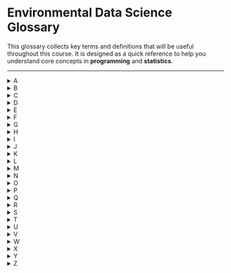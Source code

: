 # Environmental Data Science Glossary

This glossary collects key terms and definitions that will be useful throughout this course.
It is designed as a quick reference to help you understand core concepts in **programming** and **statistics**.

---

<details>

<summary>A</summary>

#### Accuracy
Accuracy is a measure of how often a predictive model correctly predicts the outcome. In a two-class problem, it is defined as the ratio of the number of times a machine learning model correctly recognizes events of the two classes with respect to all events in the dataset.

#### Alternative hypothesis
When trying to understand the effect of an independent variable on a dependent variable, the alternative hypothesis is the claim that there is such an effect. Researchers use a statistical test to weigh evidence for or against the alternative hypothesis.

#### ANOVA
Analysis of variance (ANOVA) is a statistical method used to determine if there are statistically significant differences between the means of three or more independent groups by analyzing the variation within each group compared to the variation between the groups.

#### API
An application programming interface (API) is a software intermediary that allows two software applications to communicate with each other, enabling data exchange.

</details>


<details>

<summary>B</summary>

#### Bar chart
A bar chart is a graphical representation of categorical data using rectangular bars, where the length of each bar corresponds to the value it represents. It is commonly used for displaying category frequency, comparing different categories, or tracking changes in values over time.

#### Bayesian statistics
Bayesian statistics is a branch of statistics that uses probability to represent uncertainty in statistical models and updates these probabilities as new data becomes available. It incorporates prior knowledge or beliefs to refine predictions and decision-making.

#### Bayes’ theorem
Bayes’ theorem is a fundamental theorem in probability theory that quantifies the probability of an event based on prior knowledge of conditions related to the event.

#### Bernoulli trial
Bernoulli's trial is an experiment with either a success or a failure as the outcome. The probability of success is constant, and the trials are statistically independent—the outcome of one trial does not affect the outcome of another.

#### Bias
Bias is the systematic error in a model that affects its predictions by consistently skewing results in one direction, regardless of the training data size.

#### Big data
Big data refers to extremely large datasets that can be analyzed computationally to reveal patterns, trends, and associations—especially in relation to human behavior and interactions.

#### Binary classification
Binary classification is a type of predictive modeling that categorizes data into two distinct classes.

#### Binary variable
A binary variable is one that has only two possible values, such as true/false or yes/no.

#### Binomial distribution
The binomial distribution calculates the probability of a certain number of "successes" in a set number of independent tries (Bernoulli trials), each with the same probability of success.

#### Boolean
Boolean is a data type with two possible values: true or false.

#### Boosting
Boosting is an ensemble learning technique that improves prediction by combining several weak learners. Each model is trained to focus on the errors of its predecessor, and by weighting and combining these models, boosting reduces bias and increases stability.

#### Bootstrapping
Bootstrapping is a statistical sampling method where samples are drawn from the original dataset with replacement. This method helps estimate the sampling distribution of a statistic and approximate measures like variance and confidence intervals.

#### Box plot
A box plot is a graphical tool to visualize the distribution of a numeric variable. It shows the median, quartiles, and potential outliers, making it useful for comparing distributions.

</details>


<details>

<summary>C</summary>

#### Categorical variable
A categorical variable can take on a limited set of distinct values, each representing a different group or category. These values are mutually exclusive and collectively exhaustive.

#### Chi-square test
The chi-square test is a statistical method used to determine whether there is a significant association between observed and expected frequencies in categorical data, commonly applied to test model goodness-of-fit or variable independence.

#### Classification
Classification is a set of supervised learning techniques in which a model predicts the correct label for a given input based on its features.

#### Cluster analysis
Cluster analysis is an unsupervised learning technique used to group similar data points into clusters based on measures like distance or frequency, helping to reveal data structure and patterns.

#### Concatenate
For data tables: Concatenate combines two or more data tables by stacking them vertically. For strings: It creates a new string by joining two or more strings end-to-end.

#### Confidence interval
A confidence interval is a range derived from sample data that estimates where a population parameter likely falls, accompanied by a confidence level (e.g., 95%).

#### Confusion matrix
A confusion matrix is a table that displays the actual versus predicted classifications, showing true positives, true negatives, false positives, and false negatives to evaluate a classification model's performance.

#### Continuous probability distribution
A continuous probability distribution defines the likelihood of a continuous random variable taking on any value within a range, with probabilities represented by a density function that integrates to 1.

#### Continuous random variable
A continuous random variable can take an infinite number of values within a given range and is typically measured rather than counted.

#### Correlation
Correlation is a statistical measure describing the strength and direction of the relationship between two variables. Its values range from -1 (perfect negative) to 1 (perfect positive), with 0 indicating no linear correlation.

#### Cost function
In machine learning, a cost (or loss) function calculates the error between predicted values and actual values. It is used to guide the optimization of model parameters.

#### Covariance
Covariance measures how two variables change together. A positive covariance indicates that the variables tend to increase or decrease together, while a negative value indicates they move inversely.

#### Cross-validation
Cross-validation is a model evaluation technique that involves partitioning the data into subsets, training the model on some parts, and validating it on the remaining parts to assess its generalizability.

</details>


<details>

<summary>D</summary>

#### Data cleaning
Data cleaning involves identifying and correcting or removing errors, inconsistencies, or irrelevant information from datasets to improve data quality.

#### Data mining
Data mining is the process of discovering patterns and knowledge from large amounts of data by combining methods from statistics, machine learning, and database systems.

#### Data modeling
Data modeling is the process of creating a logical representation of business requirements and data relationships. Data science involves creating mathematical representations of real-world data to understand its structure and behavior.

#### Data pipeline
A data pipeline is a sequence of steps that moves and transforms data from its source to its destination, often including ingestion, processing, integration, and storage.

#### Data preparation
Data preparation involves transforming raw data into a format suitable for analysis or modeling, including tasks such as cleaning, formatting, and feature engineering.

#### Data science
Data science is an interdisciplinary field that combines data processing, machine learning, and statistics to extract knowledge and insights from both structured and unstructured data.

#### Data transformation
Data transformation is the process of converting data from one format, structure, or representation to another to meet specific requirements.

#### Data type
A data type defines the characteristics of a value, such as its numerical precision or storage format, categorizing values as numbers, text, dates, etc.

#### Data visualization
Data visualization is the graphical representation of data through charts, graphs, maps, or other visual elements to facilitate exploration, analysis, and communication.

#### Data wrangling
Data wrangling is the process of cleaning, restructuring, and enriching raw data into a desired format for better decision-making in analysis or modeling.

#### Database
A database is a structured collection of data stored electronically and organized for efficient retrieval, updating, and management.

#### Dataframe
A dataframe is a tabular data structure with rows and columns, similar to a spreadsheet or SQL table, commonly used in data manipulation and analysis.

#### Dataset
A dataset is a collection of related data organized for analysis, modeling, or training machine learning algorithms.

#### Decile
A decile divides a dataset into ten equal parts. Each decile represents 10% of the data, helping to understand the distribution of the dataset.

#### Decision boundary
A decision boundary is the dividing line (or hyperplane) that separates different classes in a dataset as determined by a classification algorithm.

#### Decision tree
A decision tree is a supervised learning algorithm that splits data into subsets based on decision rules, forming a tree-like model to predict outcomes.

#### Deep learning
Deep learning is a subset of machine learning that uses neural networks with many layers to model complex patterns in data, enabling advances in areas such as image and speech recognition.

#### Degree of freedom
Degree of freedom refers to the number of independent values or parameters that can vary in the calculation of a statistic.

#### Dependent variable
A dependent variable is the outcome or response that is measured in an experiment, influenced by changes in the independent variable(s).

#### Descriptive statistics
Descriptive statistics summarize and describe the main features of a dataset, using measures such as the mean, median, mode, and standard deviation.

#### Dimensionality reduction
Dimensionality reduction is the process of reducing the number of variables under consideration by obtaining a set of principal variables while preserving as much information as possible.

#### Discrete distribution
A discrete distribution is a probability distribution for a random variable that can take on a finite or countable number of values, with probabilities assigned to each value summing to 1.

#### Discrete random variable
A discrete random variable takes on distinct, separate values, such as integers, rather than a continuous range.

#### Dummy variable
A dummy variable is a binary variable (coded 0 or 1) used to represent the presence or absence of a categorical effect in modeling.

</details>


<details>

<summary>E</summary>

#### Ensemble learning
Ensemble learning combines the predictions of multiple models to produce a more robust and accurate overall prediction than any single model.

#### Evaluation metrics
Evaluation metrics are quantitative measures (such as accuracy, precision, recall, and F-score) used to assess the performance of a predictive model.

</details>


<details>

<summary>F</summary>

#### Factor analysis
Factor analysis is a statistical method used to describe variability among observed variables in terms of a smaller number of unobserved variables called factors. It helps reveal the underlying structure of data.

#### False negative
A false negative occurs in binary classification when a positive instance is incorrectly predicted as negative.

#### False positive
A false positive occurs in binary classification when a negative instance is incorrectly predicted as positive.

#### Feature engineering
Feature engineering is the process of using domain knowledge to create new features from raw data, thereby improving the performance of machine learning models.

#### Float
A float is a data type used to represent real numbers with a fractional component.

#### F-score
F-score is an evaluation metric that combines precision and recall into a single measure, often used to assess classification model performance.

#### *F*-test
An *F*-test is used to test if the variances of two populations are equal. This test can be a two-tailed test or a one-tailed test. The two-tailed version tests against the alternative that the variances are not equal. The one-tailed version only tests in one direction, that is the variance from the first population is either greater than or less than (but not both) the second population variance. The choice is determined by the problem. For example, if we are testing a new process, we may only be interested in knowing if the new process is less variable than the old process.

</details>


<details>

<summary>G</summary>

#### Gaussian distribution
The Gaussian distribution, or normal distribution, is a symmetric, bell-shaped probability distribution centered around the mean, with spread determined by the standard deviation.

#### Goodness of fit
Goodness of fit tests assess how well a statistical model or distribution matches the observed data.

#### Greedy algorithms
A greedy algorithm makes the locally optimal choice at each step with the hope of finding a global optimum, though it does not always guarantee the best overall solution.

</details>


<details>

<summary>H</summary>

#### Hidden Markov model
A hidden Markov model is a statistical model in which the system being modeled is assumed to be a Markov process with unobserved (hidden) states, used to infer the sequence of states from observable events.

#### Hierarchical clustering
Hierarchical clustering is a technique that builds a tree (dendrogram) of clusters by either progressively merging smaller clusters or splitting larger ones.

#### Histogram
A histogram is a graphical representation of the frequency distribution of a numerical variable, using bars to show the number of data points within specified ranges (bins).

#### Holdout sample
A holdout sample is a subset of data set aside during model training to evaluate its performance on unseen data.

#### Hyperparameter
A hyperparameter is a configuration set by the user (external to the model) that influences the training process and performance of a machine learning algorithm.

#### Hyperparameter tuning
Hyperparameter tuning is the process of selecting the optimal values for a model’s hyperparameters to achieve the best performance.

#### Hypothesis
A hypothesis is a proposed explanation or assumption made on the basis of limited evidence, which can then be tested using statistical methods.

</details>


<details>

<summary>I</summary>

#### Imputation
Missing Value Imputation is the process of replacing missing data with substituted values to improve dataset completeness for analysis and modeling.

#### Independent variable
An independent variable is one that is manipulated or categorized to observe its effect on a dependent variable, often serving as a predictor in experiments and models.

#### Inferential statistics
Inferential statistics involves making predictions or inferences about a population based on a sample of data, using methods like hypothesis testing and confidence intervals.

#### Integer
An integer is a whole number (positive, negative, or zero) used in data analysis for counting and indexing.

#### Interquartile range
An interquartile range (IQR) is a measure of statistical dispersion calculated as the difference between the third quartile (Q3) and the first quartile (Q1), representing the middle 50% of data.

#### Iteration
Iteration refers to the repetition of a set of operations in algorithms or model training to gradually improve performance or converge on a solution. 

</details>


<details>

<summary>J</summary>

#### Joint probability
Joint probability is the probability of two or more events occurring simultaneously. If the events are independent, their joint probability is the product of their individual probabilities.

</details>


<details>

<summary>K</summary>

#### *K*-means
*K*-means clustering partitions data into *K* distinct clusters by iteratively updating cluster centroids until convergence.

#### *K*-nearest neighbors
*K*-nearest neighbors (KNN) is a supervised algorithm that predicts the class or value of a sample based on the classes or values of its *K* closest neighbors.

#### Kurtosis
Kurtosis measures the "tailedness" of a probability distribution, with high kurtosis indicating heavy tails and low kurtosis indicating light tails compared to a normal distribution.

</details>


<details>

<summary>L</summary>

#### Labeled data
Labeled data are records that have been tagged with target labels, making them essential for supervised learning.

#### Line chart
A line chart is a data visualization that displays information as a series of data points connected by straight lines, ideal for showing trends over time.

#### Linear regression
Linear regression is a supervised learning algorithm that predicts a continuous outcome based on one or more predictor variables by fitting a linear relationship to the data.

#### Log likelihood
Log likelihood is the natural logarithm of the likelihood function and is used in statistical modeling to estimate model parameters that best explain the observed data.

#### Log loss
Log loss, also known as logistic loss or cross-entropy, quantifies the error between predicted probabilities and actual outcomes in binary classification.

#### Logistic regression
Logistic regression is a supervised learning algorithm used for binary classification, predicting the probability of an outcome that can take one of two possible values.

#### Loops
Loops refer to the repeated execution of a block of code or workflow segment, continuing as long as a specified condition remains true.

</details>


<details>

<summary>M</summary>

#### Machine learning
Machine learning is a subset of artificial intelligence focusing on systems that can learn patterns and trends from data without being explicitly programmed. It is often used for making predictions and decisions.

#### Mean
The mean is the arithmetic average of a set of numbers, calculated by summing all the values and dividing by the count. It is a measure of central tendency in data.

#### Mean absolute error
Mean absolute error (MAE) is a measure of error in paired observations. It calculates the average absolute differences between two sequences of values. MAE is often used to evaluate numeric prediction models by comparing predicted values to actual values.

#### Mean squared error
Mean squared error (MSE) calculates the average squared differences between two sequences of values and is used to evaluate numeric prediction models.

#### Median
The median is the middle value in a sequence of ordered values. It divides the dataset into two halves, providing a robust measure of central tendency.

#### Mode
The mode is the value that appears most frequently in a dataset and is especially useful for categorical data.

#### Model selection
Model selection is the process of selecting the most appropriate model from a set of candidate models for a given dataset, often using cross-validation or other evaluation criteria.

#### Monte Carlo simulation
Monte Carlo simulation is a computational technique that uses random sampling to obtain numerical results, modeling the probability of different outcomes in complex systems.

#### Multi-class classification
Multi-class classification is a type of classification task where the goal is to assign group labels from three or more classes, as opposed to binary classification.

#### Multivariate analysis
Multivariate analysis examines multiple variables simultaneously to understand relationships, interactions, and effects on outcomes. It includes methods like multivariate regression and MANOVA.

#### Multivariate regression
Multivariate regression is an extension of linear regression that models the relationship between multiple independent variables and multiple dependent variables.

</details>


<details>

<summary>N</summary>

#### NaN
NaN stands for "Not a Number" and represents undefined or unrepresentable numerical results, often used to denote missing values.

#### Naive Bayes
Naive Bayes is a probabilistic classifier based on Bayes' theorem, assuming independence between predictors.

#### Nominal variable
A nominal variable is a categorical variable with distinct categories that have no inherent order, such as gender or color.

#### Normal distribution
See Gaussian distribution.

#### Normalization
Normalization is the process of scaling data to fall within a standard range—often between 0 and 1—or to have a standard distribution, as required by some machine learning algorithms.

#### Null hypothesis
The null hypothesis is the claim that there is no effect or relationship between variables, and it is tested against an alternative hypothesis.

#### Numeric prediction
Numeric prediction refers to predicting a continuous numerical value based on input data.

</details>


<details>

<summary>O</summary>

#### Ordinal variable
An ordinal variable is a categorical variable with a clear ordering (e.g., education level or satisfaction rating), though the differences between levels may not be uniform.

#### Outlier
An outlier is a data point that deviates significantly from the majority of observations, potentially indicating measurement error or a unique phenomenon.

#### Overfitting
Overfitting occurs when a model learns the noise in the training data instead of the underlying pattern, leading to poor generalization on unseen data.

</details>


<details>

<summary>P</summary>

#### Pearson correlation coefficient
The Pearson correlation coefficient measures the linear relationship between two variables, ranging from -1 (perfect negative) to 1 (perfect positive).

#### Pie chart
A pie chart is a circular graph divided into slices to illustrate numerical proportions, with each slice representing a category’s share of the whole.

#### Poisson distribution
A Poisson distribution is a discrete probability distribution that gives the probability of a given number of events occurring in a fixed interval, based on a known average rate and independence of events.

#### Polynomial regression
Polynomial regression is a supervised learning algorithm that models the relationship between a dependent variable and one or more independent variables as an nth degree polynomial.

#### Precision
Precision is the ratio of true positive predictions to the total number of positive predictions made by a classification model.

#### Predictive model
A predictive model uses statistical and machine learning techniques to learn patterns from historical data and make predictions about future outcomes.

#### Predictor variable
See independent variable.

#### Principal component analysis
Principal component analysis (PCA) is a dimensionality reduction technique that transforms data into a new coordinate system where the greatest variance lies on the first coordinate, the second greatest on the second, and so on.

#### Probability distribution
A probability distribution describes all possible values of a random variable along with their associated probabilities. It can be continuous or discrete.

#### Program
A program is a finite set of instructions written in a programming language that a computer executes to perform a specific task.

#### Programming language
A programming language is a formal system of instructions used to create software, with examples including Python, Java, and C++.

#### *p*-value
The *p*-value is the probability of obtaining a result at least as extreme as the observed one, assuming the null hypothesis is true. A low *p*-value suggests the result is unlikely under the null hypothesis.

</details>


<details>

<summary>Q</summary>

#### Q-Q plot
A Q-Q plot (quantile-quantile plot) is a graphical tool that compares the quantiles of two probability distributions to assess if they follow a common distribution.

#### Quartile
A quartile divides a ranked dataset into four equal parts. Q1, Q2 (the median), and Q3 represent the 25th, 50th, and 75th percentiles, respectively.

</details>


<details>

<summary>R</summary>

#### ROC curve
The ROC (Receiver Operating Characteristic) curve is a graph showing the performance of a classification model by plotting the true positive rate against the false positive rate at various thresholds.

#### ROC-AUC
ROC-AUC stands for Receiver Operating Characteristic – Area Under the Curve, measuring a classification model's ability to distinguish between classes; 1 indicates perfect distinction, while 0.5 suggests random guessing.

#### Random forest
Random forest is an ensemble learning method that builds multiple decision trees and combines their outputs to improve classification or regression accuracy.

#### Random sample
A random sample is a subset chosen from a population in such a way that every individual has an equal chance of being selected, ensuring representativeness.

#### Random variable
A random variable represents the possible outcomes of a random event; it can be discrete or continuous.

#### Range
Range is a measure of dispersion calculated as the difference between the maximum and minimum values in a dataset.

#### Recall
Recall (or sensitivity) is the ratio of true positives to the total actual positives, indicating a model’s ability to identify positive instances.

#### Regression
Regression is a statistical technique for modeling the relationship between a dependent variable and one or more independent variables.

#### Resampling
Resampling involves repeatedly drawing samples from a dataset to assess the variability of a statistic; techniques include bootstrapping and cross-validation.

#### Residuals
Residuals are the differences between observed values and the values predicted by a model, used to evaluate model fit.

#### Root mean squared error
Root Mean Squared Error (RMSE) is the square root of the average squared differences between predicted and actual values, used to assess the accuracy of numeric prediction models.

</details>


<details>

<summary>S</summary>

#### Sample
A sample is a subset of individuals or observations selected from a larger population for analysis.

#### Sampling error
Sampling error is the difference between a sample statistic and the corresponding population parameter, arising from the fact that only a subset of data is observed.

#### Scatter plot
A scatter plot is a graphical representation of the relationship between two variables, using Cartesian coordinates to display individual data points.

#### Selection Bias
Selection bias occurs when the data collection method results in a sample that is not representative of the population, leading to skewed or invalid conclusions.

#### Semi-supervised learning
Semi-supervised learning uses both labeled and unlabeled data for training, which is useful when acquiring labeled data is expensive or time-consuming.

#### Skewness
Skewness is a measure of the asymmetry of a probability distribution; positive skew indicates a longer right tail, while negative skew indicates a longer left tail.

#### Spatial-temporal reasoning
Spatial-temporal reasoning involves analyzing data that varies across both space and time, integrating concepts from computer science, cognitive science, and psychology to forecast or understand dynamic systems.

#### Spearman rank correlation
Spearman rank correlation is a non-parametric measure of rank correlation that assesses the strength and direction of the association between two ranked variables.

#### Standard deviation
Standard deviation quantifies the amount of variation or dispersion in a dataset relative to its mean.

#### Standard error
Standard error is the standard deviation of the sampling distribution of a statistic, typically used to measure the precision of the sample mean.

#### Standardization
Standardization scales data to have a mean of zero and a standard deviation of one, ensuring that all features contribute equally to model performance.

#### Statistics
Statistics is the science of collecting, analyzing, interpreting, and presenting data, used to make inferences about populations based on samples.

#### Stratified sampling
Stratified sampling divides the population into distinct subgroups (strata) and takes a random sample from each to ensure representativeness.

#### String
A string is a sequence of characters used to represent text in programming.

#### Structured data
Structured data is organized in a predefined format (typically rows and columns), as found in relational databases and spreadsheets.

#### Summary statistics
Summary statistics are concise measures (like mean, median, and standard deviation) that describe the main features of a dataset.

#### Supervised learning
Supervised learning is a machine learning paradigm where models are trained on labeled data to learn the relationship between inputs and outputs.

#### Support vector machine
Support vector machine (SVM) is a supervised algorithm that finds a hyperplane to separate classes with the widest possible margin, used in both classification and regression.

#### Synthetic data
Synthetic data is artificially generated to mimic the statistical properties of real-world data, used when actual data is scarce or sensitive.

</details>


<details>

<summary>T</summary>

#### *t*-test
A *t*-test is a statistical test used to determine whether there is a significant difference between the means of two groups.

#### Time series analysis
Time series analysis studies data points collected over time to identify patterns and trends, and to forecast future values.

#### Training and testing
Training and testing are phases in the machine learning workflow where a model is first trained on a dataset and then evaluated on unseen data to assess its performance.

#### True negative
A true negative is a correct prediction in binary classification where a negative instance is correctly identified as negative.

#### True positive
A true positive is a correct prediction in binary classification where a positive instance is correctly identified as positive.

#### Type I error
A Type I error occurs when a true null hypothesis is incorrectly rejected, commonly known as a false positive.

#### Type II error
A Type II error occurs when a false null hypothesis is not rejected, often referred to as a false negative.

</details>


<details>

<summary>U</summary>

#### Underfitting
Underfitting occurs when a model is too simple to capture the underlying patterns in the training data, leading to poor performance on both training and test data.

#### Univariate analysis
Univariate analysis examines a single variable to summarize its main characteristics using descriptive statistics and visualizations.

#### Unstructured data
Unstructured data lacks a predefined format or organization (e.g., text, images), requiring specialized techniques for analysis.

#### Unsupervised learning
Unsupervised learning is a machine learning approach that analyzes unlabeled data to find hidden patterns or intrinsic structures.

</details>


<details>

<summary>V</summary>

#### Variance
Variance is a statistical measure that quantifies the spread of data points around the mean.

#### Violin plot
A violin plot combines a box plot and a kernel density plot to show the distribution of a numerical variable, including its density and summary statistics.

</details>


<details>

<summary>W</summary>

#### 

</details>


<details>

<summary>X</summary>

#### XGBoost
XGBoost (Extreme Gradient Boosting) is a popular and efficient implementation of gradient boosting used for classification and regression tasks.

</details>


<details>

<summary>Y</summary>

#### 

</details>


<details>

<summary>Z</summary>

#### *Z*-score
A *Z*-score indicates how many standard deviations a data point is from the mean, and is used to standardize data and detect outliers.

#### *Z*-test
A *Z*-test is a statistical test used to determine whether the population mean and the sample mean differ significantly, applied when the population variance is known and the sample size is large.

</details>
